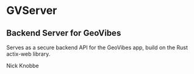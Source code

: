 # GVServer
<h2>Backend Server for GeoVibes</h2>

Serves as a secure backend API for the GeoVibes app, build on the Rust actix-web library.

Nick Knobbe
